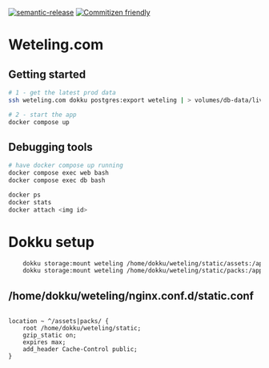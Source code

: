 [![semantic-release](https://img.shields.io/badge/%20%20%F0%9F%93%A6%F0%9F%9A%80-semantic--release-e10079.svg)](https://github.com/semantic-release/semantic-release)
[![Commitizen friendly](https://img.shields.io/badge/commitizen-friendly-brightgreen.svg)](http://commitizen.github.io/cz-cli/)

# Weteling.com

## Getting started

```bash
# 1 - get the latest prod data
ssh weteling.com dokku postgres:export weteling | > volumes/db-data/live.pgdump

# 2 - start the app
docker compose up
```

## Debugging tools
```bash
# have docker compose up running
docker compose exec web bash 
docker compose exec db bash 

docker ps
docker stats
docker attach <img id>
```

# Dokku setup

```bash
    dokku storage:mount weteling /home/dokku/weteling/static/assets:/app/public/assets
    dokku storage:mount weteling /home/dokku/weteling/static/packs:/app/public/packs
```

## /home/dokku/weteling/nginx.conf.d/static.conf

```nginx

location ~ ^/assets|packs/ {
    root /home/dokku/weteling/static;
    gzip_static on;
    expires max;
    add_header Cache-Control public;
}
```


